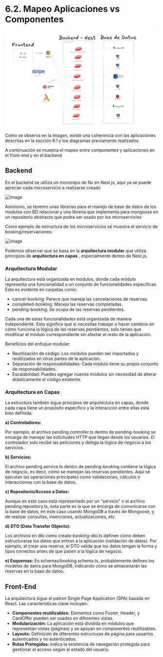 # 6.2. Mapeo Aplicaciones vs Componentes

![Mapeo Aplicaciones en la Arquitectura](MapeoAplicaciones.png)

Como se observa en la imagen, existe una coherencia con las aplicaciones descritas en la sección 6.1 y los diagramas previamente realizados. 

A continuación se muestra el mapeo entre componentes y aplicaciones en el front-end y en el backend

## Backend
En el backend se utiliza un monorepo de Nx  en Nest.js, aqui ya se puede apreciar cada microservicio a realizarse creado

![image](https://github.com/user-attachments/assets/fb95899e-8073-4a69-96a9-55c0a372d6b7)

Asimismo, se tenemo unas librerias para el manejo de base de datos de los modulos con BD relacional y una libreria que implementa para mongoose en un repositorio abstracto que podra ser usado por los microservicios

Como ejemplo de estructura de los microservicios se muestra el servicio de booking/reservaciones:

![image](https://github.com/user-attachments/assets/af062aff-de2f-470a-8d98-fa95590be6c3)

Podemos observar que se basa en la **arquitectura modular** que utiliza principios de **arquitectura en capas** , especialmente dentro de Nest.js. 

### Arquitectura Modular

La arquitectura está organizada en módulos, donde cada módulo representa una funcionalidad o un conjunto de funcionalidades específicas. Esto es evidente en carpetas como:

- cancel-booking: Parece que maneja las cancelaciones de reservas.
- completed-booking: Maneja las reservas completadas.
- pending-booking: Se ocupa de las reservas pendientes.
  
Cada una de estas funcionalidades está organizada de manera independiente. Esto significa que si necesitas trabajar o hacer cambios en cómo funciona la lógica de las reservas pendientes, solo tienes que modificar el módulo correspondiente sin afectar el resto de la aplicación.

Beneficios del enfoque modular:

- Reutilización de código: Los módulos pueden ser importados y reutilizados en otras partes de la aplicación.
- Separación de responsabilidades: Cada módulo tiene su propio conjunto de responsabilidades.
- Escalabilidad: Puedes agregar nuevos módulos sin necesidad de alterar drásticamente el código existente.

### Arquitectura en Capas
La estructura también sigue principios de arquitectura en capas, donde cada capa tiene un propósito específico y la interacción entre ellas está bien definida:

**a) Controladores:**

Por ejemplo, el archivo pending.controller.ts dentro de pending-booking se encarga de manejar las solicitudes HTTP que llegan desde los usuarios.
El controlador solo recibe las peticiones y delega la lógica de negocio a los servicios.

**b) Servicios:**

El archivo pending.service.ts dentro de pending-booking contiene la lógica de negocio, es decir, cómo se manejan las reservas pendientes.
Aquí se ejecutan las operaciones principales como validaciones, cálculos o interacciones con la base de datos.

**c) Repositorio/Acceso a Datos:**

Aunque en este caso está representado por un "servicio" o el archivo pending.repository.ts, esta parte es la que se encarga de comunicarse con la base de datos, en este caso usando MongoDB a través de Mongoose, y de realizar consultas, inserciones, actualizaciones, etc.

**d) DTO (Data Transfer Objects):**

Los archivos en dto como create-booking-dto.ts definen cómo deben estructurarse los datos que entran a la aplicación (validación de datos). Por ejemplo, al crear una reserva, el DTO valida que los datos tengan la forma y tipos correctos antes de que pasen a la lógica de negocio.

**e) Esquemas:**
En schemas/booking.schema.ts, probablemente defines los modelos de datos para MongoDB, indicando cómo se almacenarán las reservas en la base de datos.

## Front-End

La arquitectura sigue el patron Single Page Application (SPA) basada en React. Las características clave incluyen:

- **Componentes reutilizables:** Elementos como Footer, Header, y CardOffer pueden ser usados en diferentes vistas.
- **Modularización:** La aplicación está dividida en módulos que representan vistas (páginas) y se apoyan en componentes reutilizables.
- **Layouts:** Definición de diferentes estructuras de página para usuarios autenticados y no autenticados.
- **Rutas Protegidas:** Indica la existencia de navegación protegida para gestionar el acceso según el estado del usuario.


